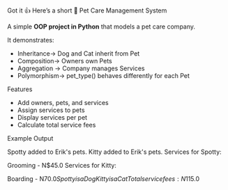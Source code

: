 Got it 👍 Here’s a short 🐾 Pet Care Management System

A simple **OOP project in Python** that models a pet care company.  

It demonstrates:  
- Inheritance→ Dog and Cat inherit from Pet  
- Composition→ Owners own Pets  
- Aggregation → Company manages Services  
- Polymorphism→ pet_type() behaves differently for each Pet  

Features
- Add owners, pets, and services  
- Assign services to pets  
- Display services per pet  
- Calculate total service fees  

 Example Output

Spotty added to Erik's pets. Kitty added to Erik's pets. Services for Spotty:

Grooming - N$45.0 Services for Kitty:

Boarding - N$70.0 Spotty is a Dog Kitty is a Cat Total service fees: N$115.0

